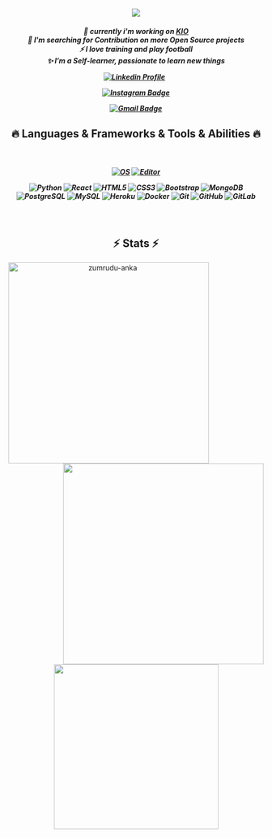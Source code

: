 


<h1 align="center">
  <a href="https://git.io/typing-svg">
    <img src="https://readme-typing-svg.herokuapp.com/?lines=Hello,+There!+👋;+I'm+Yassine+youcefi+;Backend+developer!&center=true&size=30">
  </a>
</h1>
<!-- <div align="center">
  <img alt="GIF" src="https://github.com/abhisheknaiidu/abhisheknaiidu/blob/master/code.gif?raw=true" width="500" height="320" />
</div> -->
<h5 align="center">
  
 🔭 currently i'm working on [KIO](https://www.kiostore.net/) </br>
 🥅 I'm searching for Contribution on more Open Source projects </br>
 ⚡ I love training and play football </br>
 ✨ I’m a Self-learner, passionate to learn new things </br>


<a href="https://www.linkedin.com/in/yassine-youcefi-1392b1120/"><img src="https://img.shields.io/badge/linkedin-%230077B5.svg?&style=for-the-badge&logo=linkedin&logoColor=white" alt="Linkedin Profile"/></a> &nbsp;

[![Instagram Badge](https://img.shields.io/badge/-youcefi_yani-purple?style=flat-square&logo=instagram&logoColor=white&link=https://www.instagram.com/youcefi_yani/)](https://www.instagram.com/youcefi_yani/)

[![Gmail Badge](https://img.shields.io/badge/-yanilacamora@gmail.com-c14438?style=flat-square&logo=Gmail&logoColor=white&link=mailto:yanilacamora@gmail.com)](mailto:yanilacamora@gmail.com)


</h5>




<h2 align="center">🔥 Languages & Frameworks & Tools & Abilities 🔥</h2>

<br/>
<h5 align="center">
  
[![OS](https://img.shields.io/badge/OS-Linux-informational?style=flat-square&logo=linux&logoColor=white)](https://en.wikipedia.org/wiki/Linux)
[![Editor](https://img.shields.io/badge/Editor-VSCode-blue?style=flat-square&logo=visual-studio-code&logoColor=white)](https://code.visualstudio.com/)

![Python](https://img.shields.io/badge/-Python-black?style=flat-square&logo=Python)
![React](https://img.shields.io/badge/-React-black?style=flat-square&logo=react)
![HTML5](https://img.shields.io/badge/-HTML5-E34F26?style=flat-square&logo=html5&logoColor=white)
![CSS3](https://img.shields.io/badge/-CSS3-1572B6?style=flat-square&logo=css3)
![Bootstrap](https://img.shields.io/badge/-Bootstrap-563D7C?style=flat-square&logo=bootstrap)
![MongoDB](https://img.shields.io/badge/-MongoDB-black?style=flat-square&logo=mongodb)
![PostgreSQL](https://img.shields.io/badge/-PostgreSQL-336791?style=flat-square&logo=postgresql)
![MySQL](https://img.shields.io/badge/-MySQL-black?style=flat-square&logo=mysql)
![Heroku](https://img.shields.io/badge/-Heroku-430098?style=flat-square&logo=heroku)
![Docker](https://img.shields.io/badge/-Docker-black?style=flat-square&logo=docker)
![Git](https://img.shields.io/badge/-Git-black?style=flat-square&logo=git)
![GitHub](https://img.shields.io/badge/-GitHub-181717?style=flat-square&logo=github)
![GitLab](https://img.shields.io/badge/-GitLab-FCA121?style=flat-square&logo=gitlab)
 
 </h5>
 
</br>

<h2 align="center">⚡ Stats ⚡</h2>

<div align=center>
    <a href="https://github.com/yassine-youcefi/github-readme-streak-stats" title="Go to Source">
      <img align="left" width=396 src="https://github-readme-streak-stats.herokuapp.com/?user=yassine-youcefi&theme=react&border=61dafb&hide_border=true" alt="zumrudu-anka" />
    </a>
    <a href="https://github.com/yassine-youcefi/github-readme-stats" title="Go to Source">
      <img align="right" width=396 src="https://github-readme-stats.vercel.app/api?username=yassine-youcefi&show_icons=true&theme=react&border_color=61dafb&hide_border=true" />
    </a>
  </div>
  <br><br><br><br><br><br><br><br><br>
  <div align=center>
    <a href="https://github.com/yassine-youcefi/github-readme-stats">
      <img width=325 align="center" src="https://github-readme-stats.vercel.app/api/top-langs/?username=yassine-youcefi&hide=c%23,powershell,java&title_color=61dafb&text_color=ffffff&icon_color=61dafb&bg_color=20232a&langs_count=8&layout=compact&border_color=61dafb&hide_border=true" />
    </a>
  </div>
  <br>
  




